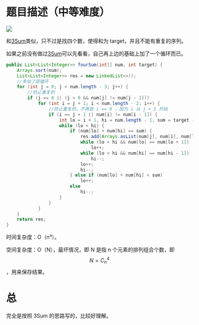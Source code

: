 # 题目描述（中等难度）

![](https://windliang.oss-cn-beijing.aliyuncs.com/18.jpg)

和[3Sum](https://leetcode.windliang.cc/leetCode-15-3Sum.html)类似，只不过是找四个数，使得和为 target，并且不能有重复的序列。

如果之前没有做过[3Sum](https://leetcode.windliang.cc/leetCode-15-3Sum.html)可以先看看，自己再上边的基础上加了一个循环而已。

```java
public List<List<Integer>> fourSum(int[] num, int target) {
    Arrays.sort(num);
    List<List<Integer>> res = new LinkedList<>();
    //多加了层循环
    for (int j = 0; j < num.length - 3; j++) {
        //防止重复的
        if (j == 0 || (j > 0 && num[j] != num[j - 1]))
            for (int i = j + 1; i < num.length - 2; i++) {
                //防止重复的，不再是 i == 0 ，因为 i 从 j + 1 开始
                if (i == j + 1 || num[i] != num[i - 1]) {
                    int lo = i + 1, hi = num.length - 1, sum = target - num[j] - num[i];
                    while (lo < hi) {
                        if (num[lo] + num[hi] == sum) {
                            res.add(Arrays.asList(num[j], num[i], num[lo], num[hi]));
                            while (lo < hi && num[lo] == num[lo + 1])
                                lo++;
                            while (lo < hi && num[hi] == num[hi - 1])
                                hi--;
                            lo++;
                            hi--;
                        } else if (num[lo] + num[hi] < sum)
                            lo++;
                        else
                            hi--;
                    }
                }
            }
    }
    return res;
}
```

时间复杂度：O（n³）。

空间复杂度：O（N），最坏情况，即 N 是指 n 个元素的排列组合个数，即  $$N=C^4_n$$，用来保存结果。

# 总

完全是按照 3Sum 的思路写的，比较好理解。